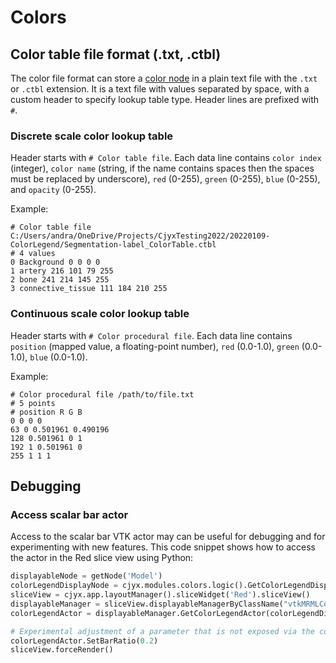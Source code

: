 # Colors

## Color table file format (.txt, .ctbl)

The color file format can store a [color node](https://apidocs.slicer.org/master/classvtkMRMLColorNode.html) in a plain text file with the `.txt` or `.ctbl` extension. It is a text file with values separated by space, with a custom header to specify lookup table type. Header lines are prefixed with `#`.

### Discrete scale color lookup table

Header starts with `# Color table file`. Each data line contains `color index` (integer), `color name` (string, if the name contains spaces then the spaces must be replaced by underscore), `red` (0-255), `green` (0-255), `blue` (0-255), and `opacity` (0-255).

Example:

```
# Color table file C:/Users/andra/OneDrive/Projects/CjyxTesting2022/20220109-ColorLegend/Segmentation-label_ColorTable.ctbl
# 4 values
0 Background 0 0 0 0
1 artery 216 101 79 255
2 bone 241 214 145 255
3 connective_tissue 111 184 210 255
```

### Continuous scale color lookup table

Header starts with `# Color procedural file`. Each data line contains `position` (mapped value, a floating-point number), `red` (0.0-1.0), `green` (0.0-1.0), `blue` (0.0-1.0).

Example:

```
# Color procedural file /path/to/file.txt
# 5 points
# position R G B
0 0 0 0
63 0 0.501961 0.490196
128 0.501961 0 1
192 1 0.501961 0
255 1 1 1
```

## Debugging

### Access scalar bar actor

Access to the scalar bar VTK actor may can be useful for debugging and for experimenting with new features. This code snippet shows how to access the actor in the Red slice view using Python:

```python
displayableNode = getNode('Model')
colorLegendDisplayNode = cjyx.modules.colors.logic().GetColorLegendDisplayNode(displayableNode)
sliceView = cjyx.app.layoutManager().sliceWidget('Red').sliceView()
displayableManager = sliceView.displayableManagerByClassName("vtkMRMLColorLegendDisplayableManager")
colorLegendActor = displayableManager.GetColorLegendActor(colorLegendDisplayNode)

# Experimental adjustment of a parameter that is not exposed via the colorLegendDisplayNode
colorLegendActor.SetBarRatio(0.2)
sliceView.forceRender()
```

